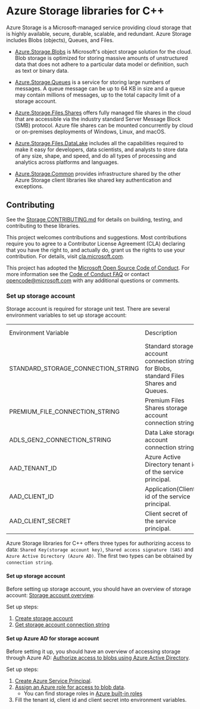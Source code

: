 # Azure Storage libraries for C++

Azure Storage is a Microsoft-managed service providing cloud storage that is highly available, secure, durable, scalable, and redundant. Azure Storage includes Blobs (objects), Queues, and Files.

- [Azure.Storage.Blobs](https://github.com/Azure/azure-sdk-for-cpp/blob/main/sdk/storage/azure-storage-blobs/README.md) is Microsoft's object storage solution for the cloud. Blob storage is optimized for storing massive amounts of unstructured data that does not adhere to a particular data model or definition, such as text or binary data.

- [Azure.Storage.Queues](https://github.com/Azure/azure-sdk-for-cpp/blob/main/sdk/storage/azure-storage-queues/README.md) is a service for storing large numbers of messages.  A queue message can be up to 64 KB in size and a queue may contain millions of messages, up to the total capacity limit of a storage account.

- [Azure.Storage.Files.Shares](https://github.com/Azure/azure-sdk-for-cpp/blob/main/sdk/storage/azure-storage-files-shares/README.md) offers fully managed file shares in the cloud that are accessible via the industry standard Server Message Block (SMB) protocol.  Azure file shares can be mounted concurrently by cloud or on-premises deployments of Windows, Linux, and macOS.

- [Azure.Storage.Files.DataLake](https://github.com/Azure/azure-sdk-for-cpp/blob/main/sdk/storage/azure-storage-files-datalake/README.md) includes all the capabilities required to make it easy for developers, data scientists, and analysts to store data of any size, shape, and speed, and do all types of processing and analytics across platforms and languages.

- [Azure.Storage.Common](https://github.com/Azure/azure-sdk-for-cpp/blob/main/sdk/storage/azure-storage-common/README.md) provides infrastructure shared by the other Azure Storage client libraries like shared key authentication and exceptions.

## Contributing

See the [Storage CONTRIBUTING.md][storage_contrib] for details on building,
testing, and contributing to these libraries.

This project welcomes contributions and suggestions.  Most contributions require
you to agree to a Contributor License Agreement (CLA) declaring that you have
the right to, and actually do, grant us the rights to use your contribution. For
details, visit [cla.microsoft.com][cla].

This project has adopted the [Microsoft Open Source Code of Conduct][coc].
For more information see the [Code of Conduct FAQ][coc_faq]
or contact [opencode@microsoft.com][coc_contact] with any
additional questions or comments.

### Set up storage account

Storage account is required for storage unit test. There are several environment variables to set up storage account:

<center>

<table>
<tr>
<td>Environment Variable</td>
<td>Description</td>
<td>Test scope</td>
</tr>
<tr>
<td>STANDARD_STORAGE_CONNECTION_STRING</td>
<td>Standard storage account connection string for Blobs, standard Files Shares and Queues.</td>
<td>Blobs,<br>Standard Files Shares,<br>Queues </td>
</tr>
<tr>
<td>PREMIUM_FILE_CONNECTION_STRING</td>
<td>Premium Files Shares storage account connection string.</td>
<td>Premium Files Shares</td>
</tr>
<tr>
<td>ADLS_GEN2_CONNECTION_STRING</td>
<td>Data Lake storage account connection string.</td>
<td>Data Lake</td></tr>
<tr>
<td>AAD_TENANT_ID</td>
<td>Azure Active Directory tenant id of the service principal.</td>
<td rowspan="3">Blobs,<br>Data Lake,<br>Files Shares,<br>Queues </td>
</tr>
<tr>
<td>AAD_CLIENT_ID</td>
<td>Application(Client) id of the service principal.</td>
</tr>
<tr>
<td>AAD_CLIENT_SECRET</td>
<td>Client secret of the service principal.</td>
</tr>
</table>

</center>

Azure Storage libraries for C++ offers three types for authorizing access to data: `Shared Key(storage account key)`, `Shared access signature (SAS)` and `Azure Active Directory (Azure AD)`. 
The first two types can be obtained by `connection string`.

#### Set up storage account 
Before setting up storage account, you should have an overview of storage account: [Storage account overview](https://learn.microsoft.com/en-us/azure/storage/common/storage-account-overview).

Set up steps:
1. [Create storage account](https://learn.microsoft.com/en-us/azure/storage/common/storage-account-create?tabs=azure-portal)
2. [Get storage account connection string](https://learn.microsoft.com/en-us/azure/storage/common/storage-account-create?tabs=azure-portal)

#### Set up Azure AD for storage account
Before setting it up, you should have an overview of accessing storage through Azure AD: [Authorize access to blobs using Azure Active Directory](https://learn.microsoft.com/en-us/azure/storage/blobs/authorize-access-azure-active-directory).

Set up steps:
1. [Create Azure Service Principal](https://learn.microsoft.com/en-us/purview/create-service-principal-azure).
2. [Assign an Azure role for access to blob data](https://learn.microsoft.com/en-us/azure/storage/blobs/assign-azure-role-data-access?tabs=portal).
	- You can find storage roles in [Azure built-in roles](https://learn.microsoft.com/en-us/azure/role-based-access-control/built-in-roles)
3. Fill the tenant id, client id and client secret into environment variables.

<!-- LINKS -->
[storage_contrib]: https://github.com/Azure/azure-sdk-for-cpp/blob/main/CONTRIBUTING.md
[cla]: https://cla.microsoft.com
[coc]: https://opensource.microsoft.com/codeofconduct/
[coc_faq]: https://opensource.microsoft.com/codeofconduct/faq/
[coc_contact]: mailto:opencode@microsoft.com
